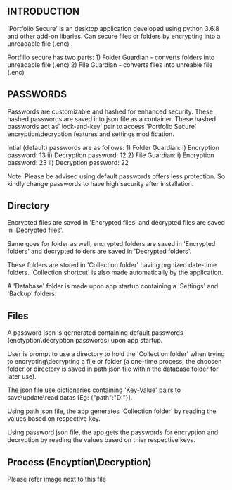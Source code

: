 INTRODUCTION
---------------------

'Portfolio Secure' is an desktop application developed using python 3.6.8 and other add-on libaries. 
Can secure files or folders by encrypting into a unreadable file (.enc) .

Portfilio secure has two parts:
	1) Folder Guardian - converts folders into unreadable file (.enc)
	2) File Guardian     -   converts files into unreable file (.enc)


PASSWORDS
---------------------

Passwords are customizable and hashed for enhanced security. These hashed passwords are saved into json file as a container.
These hashed passwords act as' lock-and-key' pair to access 'Portfolio Secure' encryption\decryption features and settings modification.

Intial (default) passwords are as follows:
	1) Folder Guardian:
		i)  Encryption password:  13
		ii) Decryption password:  12
	2) File Guardian:
		i)  Encryption password:  23
		ii) Decryption password:  22


Note: Please be advised using default passwords offers less protection. So kindly change passwords to have high security after installation.


Directory
-------------

Encrypted files are saved in 'Encrypted files' and decrypted files are saved in 'Decrypted files'.

Same goes for folder as well, encrypted folders are saved in 'Encrypted folders' and decrypted folders are saved in 'Decrypted folders'.

These folders are stored in 'Collection folder' having orgnized date-time folders. 'Collection shortcut' is also made automatically by the application.

A 'Database' folder is made upon app startup containing a 'Settings' and 'Backup' folders.


Files
------

A password json is gernerated containing default passwords (enctyption\decryption passwords) upon app startup. 

User is prompt to use a directory to hold the 'Collection folder' when trying to encrypting\decrypting  a file or folder (a one-time process, the choosen folder or directory is saved in path json file within the database folder for later use).

The json file use dictionaries containing 'Key-Value' pairs to save\update\read datas [Eg: {"path":"D:\"}].

Using path json file, the app generates 'Collection folder' by reading the values based on respective key.

Using password json file, the app gets the passwords for encryption and decryption by reading the values based on thier respective keys.


Process (Encyption\Decryption)
------------------------------

Please refer image next to this file